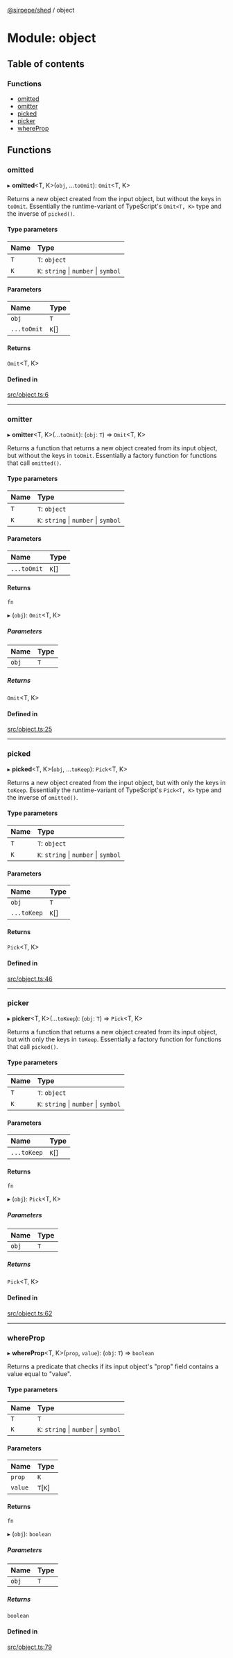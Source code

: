 [@sirpepe/shed](../README.md) / object

# Module: object

## Table of contents

### Functions

- [omitted](object.md#omitted)
- [omitter](object.md#omitter)
- [picked](object.md#picked)
- [picker](object.md#picker)
- [whereProp](object.md#whereprop)

## Functions

### omitted

▸ **omitted**<T, K\>(`obj`, ...`toOmit`): `Omit`<T, K\>

Returns a new object created from the input object, but without the keys in
`toOmit`. Essentially the runtime-variant of TypeScript's `Omit<T, K>` type
and the inverse of `picked()`.

#### Type parameters

| Name | Type |
| :------ | :------ |
| `T` | `T`: `object` |
| `K` | `K`: `string` \| `number` \| `symbol` |

#### Parameters

| Name | Type |
| :------ | :------ |
| `obj` | `T` |
| `...toOmit` | `K`[] |

#### Returns

`Omit`<T, K\>

#### Defined in

[src/object.ts:6](https://github.com/SirPepe/shed/blob/9c70429/src/object.ts#L6)

___

### omitter

▸ **omitter**<T, K\>(...`toOmit`): (`obj`: `T`) => `Omit`<T, K\>

Returns a function that returns a new object created from its input object,
but without the keys in `toOmit`. Essentially a factory function for
functions that call `omitted()`.

#### Type parameters

| Name | Type |
| :------ | :------ |
| `T` | `T`: `object` |
| `K` | `K`: `string` \| `number` \| `symbol` |

#### Parameters

| Name | Type |
| :------ | :------ |
| `...toOmit` | `K`[] |

#### Returns

`fn`

▸ (`obj`): `Omit`<T, K\>

##### Parameters

| Name | Type |
| :------ | :------ |
| `obj` | `T` |

##### Returns

`Omit`<T, K\>

#### Defined in

[src/object.ts:25](https://github.com/SirPepe/shed/blob/9c70429/src/object.ts#L25)

___

### picked

▸ **picked**<T, K\>(`obj`, ...`toKeep`): `Pick`<T, K\>

Returns a new object created from the input object, but with only the keys in
`toKeep`. Essentially the runtime-variant of TypeScript's `Pick<T, K>` type
and the inverse of `omitted()`.

#### Type parameters

| Name | Type |
| :------ | :------ |
| `T` | `T`: `object` |
| `K` | `K`: `string` \| `number` \| `symbol` |

#### Parameters

| Name | Type |
| :------ | :------ |
| `obj` | `T` |
| `...toKeep` | `K`[] |

#### Returns

`Pick`<T, K\>

#### Defined in

[src/object.ts:46](https://github.com/SirPepe/shed/blob/9c70429/src/object.ts#L46)

___

### picker

▸ **picker**<T, K\>(...`toKeep`): (`obj`: `T`) => `Pick`<T, K\>

Returns a function that returns a new object created from its input object,
but with only the keys in `toKeep`. Essentially a factory function for
functions that call `picked()`.

#### Type parameters

| Name | Type |
| :------ | :------ |
| `T` | `T`: `object` |
| `K` | `K`: `string` \| `number` \| `symbol` |

#### Parameters

| Name | Type |
| :------ | :------ |
| `...toKeep` | `K`[] |

#### Returns

`fn`

▸ (`obj`): `Pick`<T, K\>

##### Parameters

| Name | Type |
| :------ | :------ |
| `obj` | `T` |

##### Returns

`Pick`<T, K\>

#### Defined in

[src/object.ts:62](https://github.com/SirPepe/shed/blob/9c70429/src/object.ts#L62)

___

### whereProp

▸ **whereProp**<T, K\>(`prop`, `value`): (`obj`: `T`) => `boolean`

Returns a predicate that checks if its input object's "prop" field contains a
value equal to "value".

#### Type parameters

| Name | Type |
| :------ | :------ |
| `T` | `T` |
| `K` | `K`: `string` \| `number` \| `symbol` |

#### Parameters

| Name | Type |
| :------ | :------ |
| `prop` | `K` |
| `value` | `T`[`K`] |

#### Returns

`fn`

▸ (`obj`): `boolean`

##### Parameters

| Name | Type |
| :------ | :------ |
| `obj` | `T` |

##### Returns

`boolean`

#### Defined in

[src/object.ts:79](https://github.com/SirPepe/shed/blob/9c70429/src/object.ts#L79)

